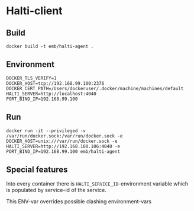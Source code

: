# Halti-client


## Build
```
docker build -t emb/halti-agent .
```

## Environment
```
DOCKER_TLS_VERIFY=1
DOCKER_HOST=tcp://192.168.99.100:2376
DOCKER_CERT_PATH=/Users/dockeruser/.docker/machine/machines/default
HALTI_SERVER=http://localhost:4040
PORT_BIND_IP=192.168.99.100
```

## Run
```
docker run -it --privileged -v /var/run/docker.sock:/var/run/docker.sock -e DOCKER_HOST=unix:///var/run/docker.sock -e HALTI_SERVER=http://192.168.100.106:4040 -e PORT_BIND_IP=192.168.99.100 emb/halti-agent
```

## Special features

Into every container there is `HALTI_SERVICE_ID`-environment variable which is populated by service-id of the service.

This ENV-var overrides possible clashing environment-vars
